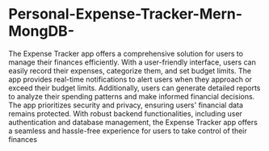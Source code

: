 # Personal-Expense-Tracker-Mern-MongDB-
The Expense Tracker app offers a comprehensive solution for users to manage their finances efficiently. With a user-friendly interface, users can easily record their expenses, categorize them, and set budget limits. The app provides real-time notifications to alert users when they approach or exceed their budget limits. Additionally, users can generate detailed reports to analyze their spending patterns and make informed financial decisions. The app prioritizes security and privacy, ensuring users' financial data remains protected. With robust backend functionalities, including user authentication and database management, the Expense Tracker app offers a seamless and hassle-free experience for users to take control of their finances
